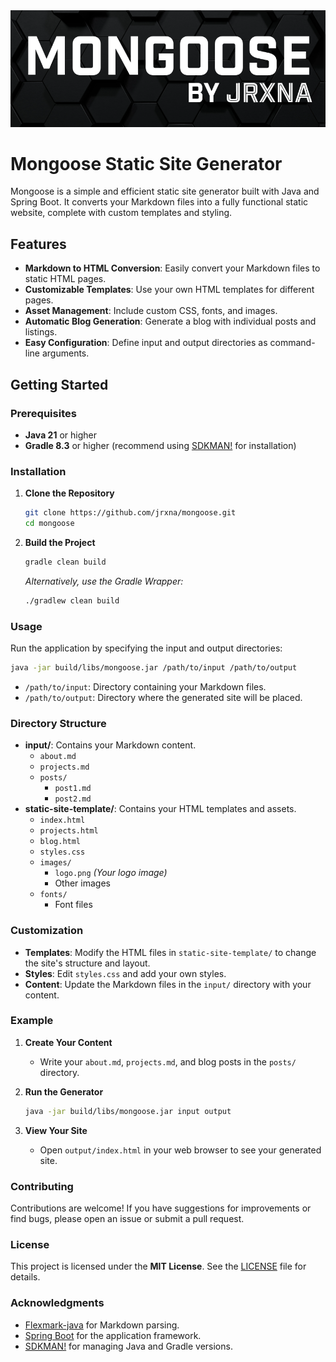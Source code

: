 <picture>
  <source srcset="./images/mongoose.png">
  <img alt="Mongoose" src="./images/mongoose.png">
  <br />
</picture>


# Mongoose Static Site Generator

Mongoose is a simple and efficient static site generator built with Java and Spring Boot. It converts your Markdown files into a fully functional static website, complete with custom templates and styling.

## Features

- **Markdown to HTML Conversion**: Easily convert your Markdown files to static HTML pages.
- **Customizable Templates**: Use your own HTML templates for different pages.
- **Asset Management**: Include custom CSS, fonts, and images.
- **Automatic Blog Generation**: Generate a blog with individual posts and listings.
- **Easy Configuration**: Define input and output directories as command-line arguments.

## Getting Started

### Prerequisites

- **Java 21** or higher
- **Gradle 8.3** or higher (recommend using [SDKMAN!](https://sdkman.io/) for installation)

### Installation

1. **Clone the Repository**

   ```bash
   git clone https://github.com/jrxna/mongoose.git
   cd mongoose
   ```

2. **Build the Project**

   ```bash
   gradle clean build
   ```

   *Alternatively, use the Gradle Wrapper:*

   ```bash
   ./gradlew clean build
   ```

### Usage

Run the application by specifying the input and output directories:

```bash
java -jar build/libs/mongoose.jar /path/to/input /path/to/output
```

- `/path/to/input`: Directory containing your Markdown files.
- `/path/to/output`: Directory where the generated site will be placed.

### Directory Structure

- **input/**: Contains your Markdown content.
  - `about.md`
  - `projects.md`
  - `posts/`
    - `post1.md`
    - `post2.md`
- **static-site-template/**: Contains your HTML templates and assets.
  - `index.html`
  - `projects.html`
  - `blog.html`
  - `styles.css`
  - `images/`
    - `logo.png` *(Your logo image)*
    - Other images
  - `fonts/`
    - Font files

### Customization

- **Templates**: Modify the HTML files in `static-site-template/` to change the site's structure and layout.
- **Styles**: Edit `styles.css` and add your own styles.
- **Content**: Update the Markdown files in the `input/` directory with your content.

### Example

1. **Create Your Content**

   - Write your `about.md`, `projects.md`, and blog posts in the `posts/` directory.

2. **Run the Generator**

   ```bash
   java -jar build/libs/mongoose.jar input output
   ```

3. **View Your Site**

   - Open `output/index.html` in your web browser to see your generated site.

### Contributing

Contributions are welcome! If you have suggestions for improvements or find bugs, please open an issue or submit a pull request.

### License

This project is licensed under the **MIT License**. See the [LICENSE](LICENSE) file for details.

### Acknowledgments

- [Flexmark-java](https://github.com/vsch/flexmark-java) for Markdown parsing.
- [Spring Boot](https://spring.io/projects/spring-boot) for the application framework.
- [SDKMAN!](https://sdkman.io/) for managing Java and Gradle versions.